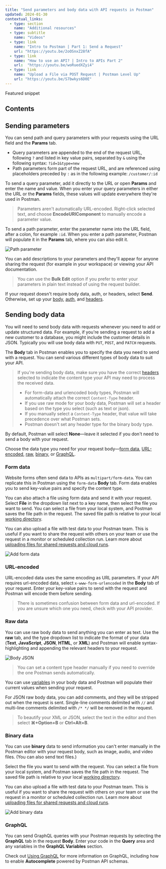```yaml
---
title: "Send parameters and body data with API requests in Postman"
updated: 2024-01-30
contextual_links:
  - type: section
    name: "Additional resources"
  - type: subtitle
    name: "Videos"
  - type: link
    name: "Intro to Postman | Part 1: Send a Request"
    url: "https://youtu.be/2oOSnxZ28fA"
  - type: link
    name: "How to use an API? | Intro to APIs Part 2"
    url:  "https://youtu.be/woRuedXZyi4"
  - type: link
    name: "Upload a File via POST Request | Postman Level Up"
    url: "https://youtu.be/S7bwkys6D0E"
---
```


Featured snippet

## Contents

## Sending parameters

You can send path and query parameters with your requests using the URL field and the __Params__ tab.

* Query parameters are appended to the end of the request URL, following `?` and listed in key value pairs, separated by `&` using the following syntax: `?id=1&type=new`
* Path parameters form part of the request URL, and are referenced using placeholders preceded by `:` as in the following example: `/customer/:id`

To send a query parameter, add it directly to the URL or open __Params__ and enter the name and value. When you enter your query parameters in either the URL or the **Params** fields, these values will update everywhere they're used in Postman.

> Parameters aren't automatically URL-encoded. Right-click selected text, and choose __EncodeURIComponent__ to manually encode a parameter value.

To send a path parameter, enter the parameter name into the URL field, after a colon, for example `:id`. When you enter a path parameter, Postman will populate it in the __Params__ tab, where you can also edit it.

![Path parameter](https://assets.postman.com/postman-docs/v10/path-param-v10-21-11.jpg)

You can add descriptions to your parameters and they'll appear for anyone sharing the request (for example in your workspace) or viewing your API documentation.

> You can use the __Bulk Edit__ option if you prefer to enter your parameters in plain text instead of using the request builder.

If your request doesn't require body data, auth, or headers, select __Send__. Otherwise, set up your [body](#sending-body-data), [auth](#authenticating-requests), and [headers](#configuring-request-headers).

## Sending body data

You will need to send body data with requests whenever you need to add or update structured data. For example, if you're sending a request to add a new customer to a database, you might include the customer details in JSON. Typically you will use body data with `PUT`, `POST`, and `PATCH` requests.

The __Body__ tab in Postman enables you to specify the data you need to send with a request. You can send various different types of body data to suit your API.

> If you're sending body data, make sure you have the correct [headers](#configuring-request-headers) selected to indicate the content type your API may need to process the received data.
>
> * For form-data and urlencoded body types, Postman will automatically attach the correct `Content-Type` header.
> * If you use raw mode for your body data, Postman will set a header based on the type you select (such as text or json).
> * If you manually select a `Content-Type` header, that value will take precedence over what Postman sets.
> * Postman doesn't set any header type for the binary body type.

By default, Postman will select __None__—leave it selected if you don't need to send a body with your request.

Choose the data type you need for your request body—[form data](#form-data), [URL-encoded](#url-encoded), [raw](#raw-data), [binary](#binary-data), or [GraphQL](#graphql).

### Form data

Website forms often send data to APIs as `multipart/form-data`. You can replicate this in Postman using the `form-data` __Body__ tab. Form data enables you to send key-value pairs and specify the content type.

You can also attach a file using form data and send it with your request. Select **File** in the dropdown list next to a key name, then select the file you want to send. You can select a file from your local system, and Postman saves the file path in the request. The saved file path is relative to your local [working directory](/docs/getting-started/installation/settings/#working-directory).

You can also upload a file with test data to your Postman team. This is useful if you want to share the request with others on your team or use the request in a monitor or scheduled collection run. Learn more about [uploading files for shared requests and cloud runs](#upload-files-for-shared-requests-and-cloud-runs).

![Add form data](https://assets.postman.com/postman-docs/v10/request-form-data-v10-22.jpg)

### URL-encoded

URL-encoded data uses the same encoding as URL parameters. If your API requires url-encoded data, select `x-www-form-urlencoded` in the __Body__ tab of your request. Enter your key-value pairs to send with the request and Postman will encode them before sending.

> There is sometimes confusion between form data and url-encoded. If you are unsure which one you need, check with your API provider.

### Raw data

You can use raw body data to send anything you can enter as text. Use the __raw__ tab, and the type dropdown list to indicate the format of your data (__Text__, __JavaScript__, __JSON__, __HTML__, or __XML__) and Postman will enable syntax-highlighting and appending the relevant headers to your request.

<img alt="Body JSON" src="https://assets.postman.com/postman-docs/v10/body-raw-data-v10-21-11.jpg" />

> You can set a content type header manually if you need to override the one Postman sends automatically.

You can use [variables](/docs/sending-requests/variables/) in your body data and Postman will populate their current values when sending your request.

For JSON raw body data, you can add comments, and they will be stripped out when the request is sent. Single-line comments delimited with `//` and multi-line comments delimited with `/* */` will be removed in the request.

> To beautify your XML or JSON, select the text in the editor and then select **⌘+Option+B** or **Ctrl+Alt+B**.

### Binary data

You can use __binary__ data to send information you can't enter manually in the Postman editor with your request body, such as image, audio, and video files. (You can also send text files.)

Select the file you want to send with the request. You can select a file from your local system, and Postman saves the file path in the request. The saved file path is relative to your local [working directory](/docs/getting-started/installation/settings/#working-directory).

You can also upload a file with test data to your Postman team. This is useful if you want to share the request with others on your team or use the request in a monitor or scheduled collection run. Learn more about [uploading files for shared requests and cloud runs](#upload-files-for-shared-requests-and-cloud-runs).

![Add binary data](https://assets.postman.com/postman-docs/v10/request-binary-data-v10-22.jpg)

### GraphQL

You can send GraphQL queries with your Postman requests by selecting the __GraphQL__ tab in the request __Body__. Enter your code in the __Query__ area and any variables in the __GraphQL Variables__ section.

Check out [Using GraphQL](/docs/sending-requests/graphql/graphql-overview/) for more information on GraphQL, including how to enable __Autocomplete__ powered by Postman API schemas.
